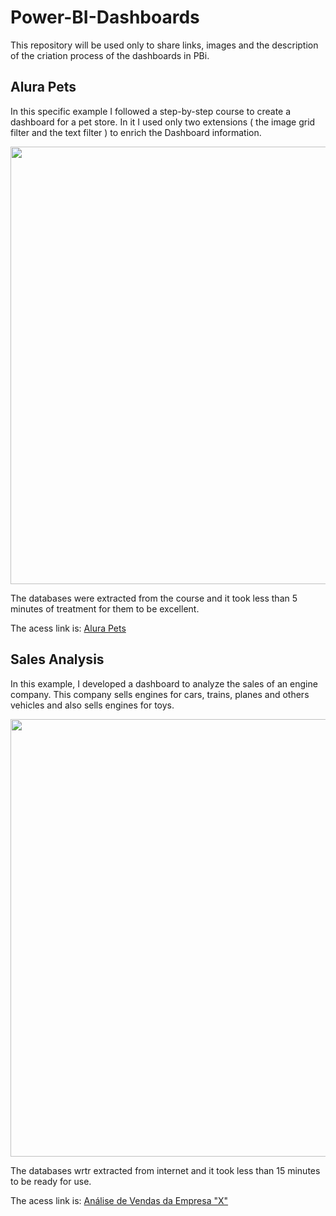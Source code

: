 # Power-BI-Dashboards
This repository will be used only to share links, images and the description of the criation process of the dashboards in PBi.


<h2><span>Alura Pets</span></h2>


In this specific example I followed a step-by-step course to create a dashboard for a pet store. In it I used only two extensions ( the image grid filter and the text filter ) to enrich the Dashboard information.


<div align="center">
<img src="https://user-images.githubusercontent.com/77907781/178395172-64674792-0325-4019-8dcf-f0bda100761b.PNG" width="700px" />
</div>

The databases were extracted from the course and it took less than 5 minutes of treatment for them to be excellent.

The acess link is: [Alura Pets](https://app.powerbi.com/view?r=eyJrIjoiZWVhYjY3ZmUtMTEwNS00MWYwLTg2NzMtOGUxOTc4NDE2OGZkIiwidCI6ImNkNWMyODBkLTdiZTgtNDRiMi05YjU3LTkxNzg4YWVkYmQzNSJ9)

<h2><span> Sales Analysis </span></h2>


In this example, I developed a dashboard to analyze the sales of an engine company.
This company sells engines for cars, trains, planes and others vehicles and also sells engines for toys.


<div align="center">
  <img src="https://user-images.githubusercontent.com/77907781/182263466-1eacfc3e-e589-4431-b57c-7949c6435fde.png" width="700px" />
</div>


The databases wrtr extracted from internet and it took less than 15 minutes to be ready for use. 


The acess link is: [Análise de Vendas da Empresa "X"](https://app.powerbi.com/view?r=eyJrIjoiNmI4ODEzMmUtMGZlZS00MTNjLWE5MTAtZjljNGU4YjhiNjAzIiwidCI6ImNkNWMyODBkLTdiZTgtNDRiMi05YjU3LTkxNzg4YWVkYmQzNSJ9)
